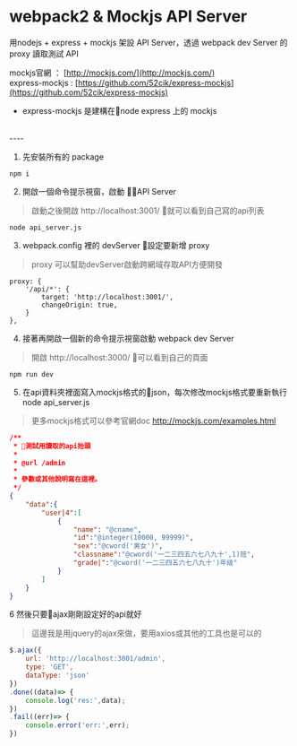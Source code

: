 # webpack2 & Mockjs API Server
用nodejs + express + mockjs 架設 API Server，透過 webpack dev Server 的 proxy 讀取測試 API

mockjs官網 ： [http://mockjs.com/](http://mockjs.com/)
<br/>
express-mockjs : [https://github.com/52cik/express-mockjs](https://github.com/52cik/express-mockjs)
* express-mockjs 是建構在node express 上的 mockjs
<br/>
----

1. 先安裝所有的 package
```
npm i 
```
2. 開啟一個命令提示視窗，啟動 API Server
>啟動之後開啟 http://localhost:3001/ 就可以看到自己寫的api列表
```
node api_server.js
```
3. webpack.config 裡的 devServer 設定要新增 proxy
>proxy 可以幫助devServer啟動跨網域存取API方便開發
```
proxy: {
    '/api/*': {
        target: 'http://localhost:3001/',
        changeOrigin: true,
    }
},
```
4. 接著再開啟一個新的命令提示視窗啟動 webpack dev Server
>開啟 http://localhost:3000/ 可以看到自己的頁面
```
npm run dev
```
5. 在api資料夾裡面寫入mockjs格式的json，每次修改mockjs格式要重新執行 node api_server.js
>更多mockjs格式可以參考官網doc http://mockjs.com/examples.html
```json
/**
 * 測試用讀取的api抬頭
 *
 * @url /admin
 *
 * 參數或其他說明寫在這裡。
 */
{
    "data":{
        "user|4":[
            {
                "name": "@cname",
                "id":"@integer(10000, 99999)",
                "sex":"@cword('男女')",
                "classname":"@cword('一二三四五六七八九十',1)班",
                "grade|":"@cword('一二三四五六七八九十')年级"
            }
        ]
    }
}
```
6 然後只要ajax剛剛設定好的api就好
>這邊我是用jquery的ajax來做，要用axios或其他的工具也是可以的
```javascript
$.ajax({
    url: 'http://localhost:3001/admin',
    type: 'GET',
    dataType: 'json'
})
.done((data)=> {
    console.log('res:',data);
})
.fail((err)=> {
    console.error('err:',err);
})
```